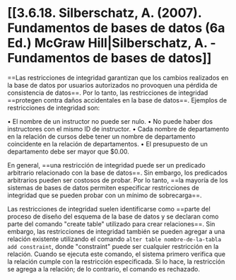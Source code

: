 # [[3.6.18. Silberschatz, A. (2007). Fundamentos de bases de datos (6a Ed.) McGraw Hill|Silberschatz, A. - Fundamentos de bases de datos]]
==Las restricciones de integridad garantizan que los cambios realizados en la base de datos por usuarios autorizados no provoquen una pérdida de consistencia de datos==. Por lo tanto, las restricciones de integridad ==protegen contra daños accidentales en la base de datos==. Ejemplos de restricciones de integridad son:

• El nombre de un instructor no puede ser nulo.
• No puede haber dos instructores con el mismo ID de instructor.
• Cada nombre de departamento en la relación de cursos debe tener un nombre de departamento coincidente en la relación de departamentos.
• El presupuesto de un departamento debe ser mayor que $0.00.

En general, ==una restricción de integridad puede ser un predicado arbitrario relacionado con la base de datos==. Sin embargo, los predicados arbitrarios pueden ser costosos de probar. Por lo tanto, ==la mayoría de los sistemas de bases de datos permiten especificar restricciones de integridad que se pueden probar con un mínimo de sobrecarga==.

Las restricciones de integridad suelen identificarse como ==parte del proceso de diseño del esquema de la base de datos y se declaran como parte del comando "create table" utilizado para crear relaciones==. Sin embargo, las restricciones de integridad también se pueden agregar a una relación existente utilizando el comando ``alter table nombre-de-la-tabla add constraint``, donde "constraint" puede ser cualquier restricción en la relación. Cuando se ejecuta este comando, el sistema primero verifica que la relación cumple con la restricción especificada. Si lo hace, la restricción se agrega a la relación; de lo contrario, el comando es rechazado.
